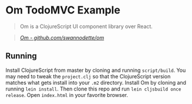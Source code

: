 
# Om TodoMVC Example

> Om is a ClojureScript UI component library over React.

> _[Om - github.com/swannodette/om](http://github.com/swannodette/om)_

## Running

Install ClojureScript from master by cloning and running
`script/build`. You may need to tweak the `project.clj` so that the
ClojureScript version matches what gets install into your `.m2`
directory. Install Om by cloning and running `lein install`. Then
clone this repo and run `lein cljsbuild once release`. Open
`index.html` in your favorite browser.
